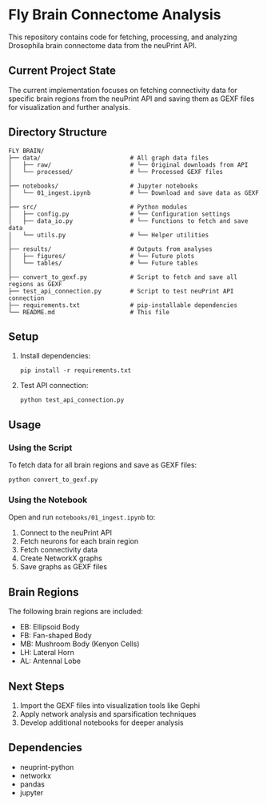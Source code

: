 # Fly Brain Connectome Analysis

This repository contains code for fetching, processing, and analyzing Drosophila brain connectome data from the neuPrint API.

## Current Project State

The current implementation focuses on fetching connectivity data for specific brain regions from the neuPrint API and saving them as GEXF files for visualization and further analysis.

## Directory Structure

```
FLY BRAIN/
├── data/                         # All graph data files
│   ├── raw/                      # └── Original downloads from API
│   └── processed/                # └── Processed GEXF files
│
├── notebooks/                    # Jupyter notebooks
│   └── 01_ingest.ipynb           # └── Download and save data as GEXF
│
├── src/                          # Python modules
│   ├── config.py                 # └── Configuration settings
│   ├── data_io.py                # └── Functions to fetch and save data
│   └── utils.py                  # └── Helper utilities
│
├── results/                      # Outputs from analyses
│   ├── figures/                  # └── Future plots
│   └── tables/                   # └── Future tables
│
├── convert_to_gexf.py            # Script to fetch and save all regions as GEXF
├── test_api_connection.py        # Script to test neuPrint API connection
├── requirements.txt              # pip-installable dependencies
└── README.md                     # This file
```

## Setup

1. Install dependencies:
   ```
   pip install -r requirements.txt
   ```

2. Test API connection:
   ```
   python test_api_connection.py
   ```

## Usage

### Using the Script

To fetch data for all brain regions and save as GEXF files:

```
python convert_to_gexf.py
```

### Using the Notebook

Open and run `notebooks/01_ingest.ipynb` to:
1. Connect to the neuPrint API
2. Fetch neurons for each brain region
3. Fetch connectivity data
4. Create NetworkX graphs
5. Save graphs as GEXF files

## Brain Regions

The following brain regions are included:
- EB: Ellipsoid Body
- FB: Fan-shaped Body
- MB: Mushroom Body (Kenyon Cells)
- LH: Lateral Horn
- AL: Antennal Lobe

## Next Steps

1. Import the GEXF files into visualization tools like Gephi
2. Apply network analysis and sparsification techniques
3. Develop additional notebooks for deeper analysis

## Dependencies

- neuprint-python
- networkx
- pandas
- jupyter 